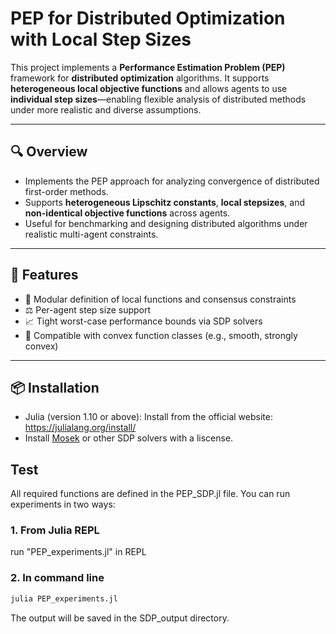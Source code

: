# PEP for Distributed Optimization with Local Step Sizes

This project implements a **Performance Estimation Problem (PEP)** framework for **distributed optimization** algorithms. It supports **heterogeneous local objective functions** and allows agents to use **individual step sizes**—enabling flexible analysis of distributed methods under more realistic and diverse assumptions.

---

## 🔍 Overview

- Implements the PEP approach for analyzing convergence of distributed first-order methods.
- Supports **heterogeneous Lipschitz constants**, **local stepsizes**, and **non-identical objective functions** across agents.
- Useful for benchmarking and designing distributed algorithms under realistic multi-agent constraints.

---


## 🚀 Features

- 🧩 Modular definition of local functions and consensus constraints
- ⚖️ Per-agent step size support
- 📈 Tight worst-case performance bounds via SDP solvers
- 🧪 Compatible with convex function classes (e.g., smooth, strongly convex)

---

## 📦 Installation

- Julia (version 1.10 or above):
  Install from the official website: https://julialang.org/install/
- Install [Mosek](https://www.mosek.com/) or other SDP solvers with a liscense.

## Test
All required functions are defined in the PEP_SDP.jl file. You can run experiments in two ways:

### 1. From Julia REPL
run "PEP_experiments.jl" in REPL


### 2. In command line
```bash
julia PEP_experiments.jl
```
The output will be saved in the SDP_output directory.
